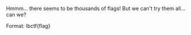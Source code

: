 Hmmm... there seems to be thousands of flags! But we can't try them all... can we?

Format: lbctf{flag}